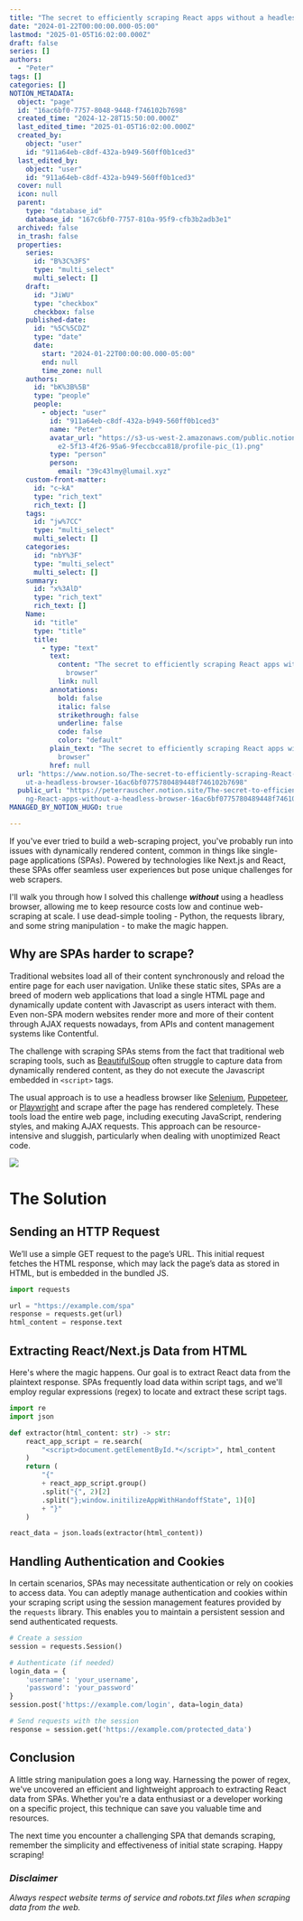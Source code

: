 ```yaml
---
title: "The secret to efficiently scraping React apps without a headless browser"
date: "2024-01-22T00:00:00.000-05:00"
lastmod: "2025-01-05T16:02:00.000Z"
draft: false
series: []
authors:
  - "Peter"
tags: []
categories: []
NOTION_METADATA:
  object: "page"
  id: "16ac6bf0-7757-8048-9448-f746102b7698"
  created_time: "2024-12-28T15:50:00.000Z"
  last_edited_time: "2025-01-05T16:02:00.000Z"
  created_by:
    object: "user"
    id: "911a64eb-c8df-432a-b949-560ff0b1ced3"
  last_edited_by:
    object: "user"
    id: "911a64eb-c8df-432a-b949-560ff0b1ced3"
  cover: null
  icon: null
  parent:
    type: "database_id"
    database_id: "167c6bf0-7757-810a-95f9-cfb3b2adb3e1"
  archived: false
  in_trash: false
  properties:
    series:
      id: "B%3C%3FS"
      type: "multi_select"
      multi_select: []
    draft:
      id: "JiWU"
      type: "checkbox"
      checkbox: false
    published-date:
      id: "%5C%5CDZ"
      type: "date"
      date:
        start: "2024-01-22T00:00:00.000-05:00"
        end: null
        time_zone: null
    authors:
      id: "bK%3B%5B"
      type: "people"
      people:
        - object: "user"
          id: "911a64eb-c8df-432a-b949-560ff0b1ced3"
          name: "Peter"
          avatar_url: "https://s3-us-west-2.amazonaws.com/public.notion-static.com/c7114a\
            e2-5f13-4f26-95a6-9feccbcca818/profile-pic_(1).png"
          type: "person"
          person:
            email: "39c43lmy@lumail.xyz"
    custom-front-matter:
      id: "c~kA"
      type: "rich_text"
      rich_text: []
    tags:
      id: "jw%7CC"
      type: "multi_select"
      multi_select: []
    categories:
      id: "nbY%3F"
      type: "multi_select"
      multi_select: []
    summary:
      id: "x%3AlD"
      type: "rich_text"
      rich_text: []
    Name:
      id: "title"
      type: "title"
      title:
        - type: "text"
          text:
            content: "The secret to efficiently scraping React apps without a headless
              browser"
            link: null
          annotations:
            bold: false
            italic: false
            strikethrough: false
            underline: false
            code: false
            color: "default"
          plain_text: "The secret to efficiently scraping React apps without a headless
            browser"
          href: null
  url: "https://www.notion.so/The-secret-to-efficiently-scraping-React-apps-witho\
    ut-a-headless-browser-16ac6bf0775780489448f746102b7698"
  public_url: "https://peterrauscher.notion.site/The-secret-to-efficiently-scrapi\
    ng-React-apps-without-a-headless-browser-16ac6bf0775780489448f746102b7698"
MANAGED_BY_NOTION_HUGO: true

---
```



If you've ever tried to build a web-scraping project, you've probably run into issues with dynamically rendered content, common in things like single-page applications (SPAs). Powered by technologies like Next.js and React, these SPAs offer seamless user experiences but pose unique challenges for web scrapers.


I'll walk you through how I solved this challenge _**without**_ using a headless browser, allowing me to keep resource costs low and continue web-scraping at scale. I use dead-simple tooling - Python, the requests library, and some string manipulation - to make the magic happen.


## Why are SPAs harder to scrape?


Traditional websites load all of their content synchronously and reload the entire page for each user navigation. Unlike these static sites, SPAs are a breed of modern web applications that load a single HTML page and dynamically update content with Javascript as users interact with them. Even non-SPA modern websites render more and more of their content through AJAX requests nowadays, from APIs and content management systems like Contentful.


The challenge with scraping SPAs stems from the fact that traditional web scraping tools, such as [BeautifulSoup](https://pypi.org/project/beautifulsoup4/) often struggle to capture data from dynamically rendered content, as they do not execute the Javascript embedded in `<script>` tags.


The usual approach is to use a headless browser like [Selenium](https://www.selenium.dev/), [Puppeteer](https://pptr.dev/), or [Playwright](https://playwright.dev/) and scrape after the page has rendered completely. These tools load the entire web page, including executing JavaScript, rendering styles, and making AJAX requests. This approach can be resource-intensive and sluggish, particularly when dealing with unoptimized React code.


![](https://peterrauscher.com/api?block_id=16ac6bf0-7757-80ee-85a0-dbc629f465e3)


# The Solution


## Sending an HTTP Request


We’ll use a simple GET request to the page’s URL. This initial request fetches the HTML response, which may lack the page’s data as stored in HTML, but is embedded in the bundled JS.


```python
import requests

url = "https://example.com/spa"
response = requests.get(url)
html_content = response.text

```


## Extracting React/Next.js Data from HTML


Here's where the magic happens. Our goal is to extract React data from the plaintext response. SPAs frequently load data within script tags, and we'll employ regular expressions (regex) to locate and extract these script tags.


```python
import re
import json

def extractor(html_content: str) -> str:
    react_app_script = re.search(
        "<script>document.getElementById.*</script>", html_content
    )
    return (
        "{"
        + react_app_script.group()
        .split("{", 2)[2]
        .split("};window.initilizeAppWithHandoffState", 1)[0]
        + "}"
    )

react_data = json.loads(extractor(html_content))

```


## Handling Authentication and Cookies


In certain scenarios, SPAs may necessitate authentication or rely on cookies to access data. You can adeptly manage authentication and cookies within your scraping script using the session management features provided by the `requests` library. This enables you to maintain a persistent session and send authenticated requests.


```python
# Create a session
session = requests.Session()

# Authenticate (if needed)
login_data = {
    'username': 'your_username',
    'password': 'your_password'
}
session.post('https://example.com/login', data=login_data)

# Send requests with the session
response = session.get('https://example.com/protected_data')
```


## Conclusion


A little string manipulation goes a long way. Harnessing the power of regex, we've uncovered an efficient and lightweight approach to extracting React data from SPAs. Whether you're a data enthusiast or a developer working on a specific project, this technique can save you valuable time and resources.


The next time you encounter a challenging SPA that demands scraping, remember the simplicity and effectiveness of initial state scraping. Happy scraping!


### _Disclaimer_


_Always respect website terms of service and robots.txt files when scraping data from the web._

